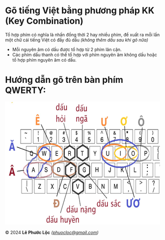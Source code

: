 # Gõ tiếng Việt bằng phương pháp KK (Key Combination)

Tổ hợp phím có nghĩa là nhấn đồng thời 2 hay nhiều phím, để xuất ra mỗi lần một chữ cái tiếng Việt có đầy đủ dấu *(không thêm dấu sau khi gõ nữa)*
- Mỗi nguyên âm có dấu được tổ hợp từ 2 phím lân cận.</li>
- Các phím dấu thanh có thể tổ hợp với phím nguyên âm không dấu hoặc tổ hợp phím nguyên âm có dấu.
# Hướng dẫn gõ trên bàn phím QWERTY:
<img src="kk_keyboard_layout.jpg" width="800" height="400"/>

© 2024 **Lê Phước Lộc** *(phuocloc@gmail.com)*
